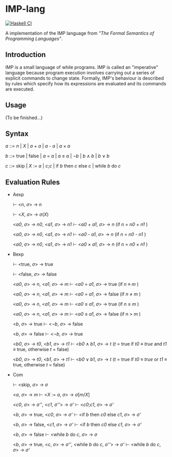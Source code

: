 # IMP-lang

[![Haskell CI](https://github.com/AustinZhu/IMP-lang/actions/workflows/haskell.yml/badge.svg)](https://github.com/AustinZhu/IMP-lang/actions/workflows/haskell.yml)

A implementation of the IMP language from *"The Formal Semantics of Programming Languages"*.

## Introduction

IMP is a small language of while programs.
IMP is called an "imperative" language because program execution involves carrying out a series of explicit commands to change state.
Formally, IMP's behaviour is described by rules which specify how its expressions are evaluated and its commands are executed.

## Usage

(To be finished...)

## Syntax

*a* ::= *n*
    | *X*
    | *a* + *a*
    | *a* - *a*
    | *a* × *a*
  
*b* ::= true
    | false
    | *a* = *a*
    | *a* ≤ *a*
    | ¬*b*
    | *b* ∧ *b*
    | *b* ∨ *b*


*c* ::= skip
    | *X* := *a*
    | *c*;*c*
    | if *b* then *c* else *c*
    | while *b* do *c*

## Evaluation Rules

- Aexp

  ⊢ <*n*, *σ*> → *n*
  
  ⊢ <*X*, *σ*> → *σ*(*X*)

  <*a0*, *σ*> → *n0*, <*a1*, *σ*> → *n1* ⊢ <*a0* + *a1*, *σ*> → *n* (if *n* = *n0* + *n1* )

  <*a0*, *σ*> → *n0*, <*a1*, *σ*> → *n1* ⊢ <*a0* - *a1*, *σ*> → *n* (if *n* = *n0* - *n1* )

  <*a0*, *σ*> → *n0*, <*a1*, *σ*> → *n1* ⊢ <*a0* × *a1*, *σ*> → *n* (if *n* = *n0* × *n1* )

- Bexp

  ⊢ <true, *σ*> → true
  
  ⊢ <false, *σ*> → false
  
  <*a0*, *σ*> → *n*, <*a1*, *σ*> → *m* ⊢ <*a0* = *a1*, *σ*> → true (if *n* ≡ *m* )
  
  <*a0*, *σ*> → *n*, <*a1*, *σ*> → *m* ⊢ <*a0* = *a1*, *σ*> → false (if *n* ≠ *m* )
  
  <*a0*, *σ*> → *n*, <*a1*, *σ*> → *m* ⊢ <*a0* ≤ *a1*, *σ*> → true (if *n* ≤ *m* )
  
  <*a0*, *σ*> → *n*, <*a1*, *σ*> → *m* ⊢ <*a0* ≤ *a1*, *σ*> → false (if *n* > *m* )
  
  <*b*, *σ*> → true ⊢ <¬*b*, *σ*> → false
  
  <*b*, *σ*> → false ⊢ <¬*b*, *σ*> → true
  
  <*b0*, *σ*> → *t0*, <*b1*, *σ*> → *t1* ⊢ <*b0* ∧ *b1*, *σ*> → *t* (*t* = true if *t0* ≡ *true* and *t1* ≡ true, otherwise *t* = false)
  
  <*b0*, *σ*> → *t0*, <*b1*, *σ*> → *t1* ⊢ <*b0* ∨ *b1*, *σ*> → *t* (*t* = true if *t0* ≡ *true* or *t1* ≡ true, otherwise *t* = false)
  
- Com
  
  ⊢ <skip, *σ*> → *σ*
  
  <*a*, *σ*> → *m* ⊢ <*X* := *a*, *σ*> → *σ*\[*m*/*X*\]
  
  <*c0*, *σ*> → *σ''*, <*c1*, *σ''*> → *σ'* ⊢ <*c0*;*c1*, *σ*> → *σ'*
  
  <*b*, *σ*> → true, <*c0*, *σ*> → *σ'* ⊢ <if *b* then *c0* else *c1*, *σ*> → *σ'*
  
  <*b*, *σ*> → false, <*c1*, *σ*> → *σ'* ⊢ <if *b* then *c0* else *c1*, *σ*> → *σ'*
  
  <*b*, *σ*> → false ⊢ <while *b* do *c*, *σ*> → *σ*
  
  <*b*, *σ*> → true, <*c*, *σ*> → *σ''*, <while *b* do *c*, *σ''*> → *σ'* ⊢ <while *b* do *c*, *σ*> → *σ'*
